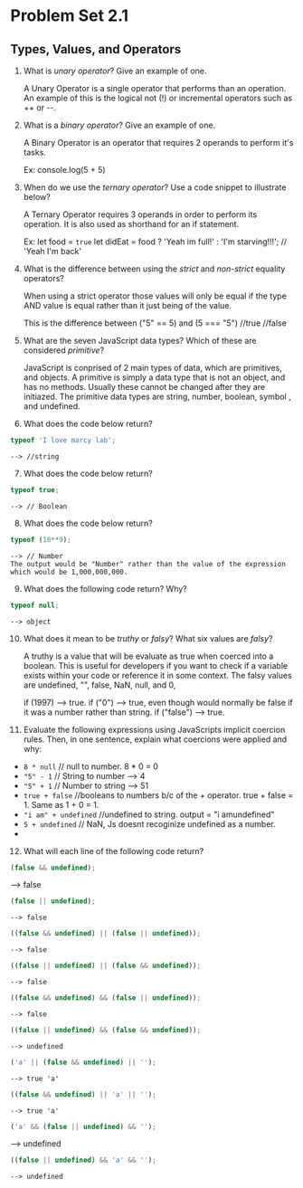 # Problem Set 2.1
## Types, Values, and Operators

1. What is _unary operator_? Give an example of one.

    A Unary Operator is a single operator that performs than an operation. An example of this is the logical not (!) or incremental 
    operators such as ++ or --.
    
2. What is a _binary operator_? Give an example of one.

    A Binary Operator is an operator that requires 2 operands to perform it's tasks.
    
    Ex: console.log(5 + 5)

3. When do we use the _ternary operator_? Use a code snippet to illustrate below?
 
    A Ternary Operator requires 3 operands in order to perform its operation. It is also
    used as shorthand for an if statement.

    Ex: 
    let food = `true`
    let didEat = food ? 'Yeah im full!' : 'I'm starving!!!'; 
    // 'Yeah I'm back'

4. What is the difference between using the _strict_ and _non-strict_ equality operators?
    
    When using a strict operator those values will only be equal if the type AND value is equal rather
    than it just being of the value.

    This is the difference between ("5" == 5) and (5 === "5")
                                    //true         //false

5. What are the seven JavaScript data types? Which of these are considered _primitive_?

    JavaScript is conprised of 2 main types of data, which are primitives, and objects. 
    A primitive is simply a data type that is not an object, and has no methods. Usually these cannot be changed after they are initiazed.
    The primitive data types are string, number, boolean, symbol , and undefined.

6. What does the code below return?
  ```javascript
  typeof 'I love marcy lab';
  ```
    --> //string

7. What does the code below return?
  ```javascript
  typeof true;
  ```
    --> // Boolean

8. What does the code below return?
  ```javascript
  typeof (10**9);
  ```
    --> // Number
    The output would be "Number" rather than the value of the expression which would be 1,000,000,000.

9. What does the following code return? Why?
  ```javascript
  typeof null;
  ```
    --> object

10. What does it mean to be _truthy_ or _falsy_? What six values are _falsy_?

    A truthy is a value that will be evaluate as true when coerced into a boolean.
    This is useful for developers if you want to check if a variable exists within your code or reference it in some context.
    The falsy values are undefined, "", false, NaN, null, and 0,
    
    if (1997) --> true.
    if ("0") --> true, even though would normally be false if it was a number rather than string.
    if ("false") --> true.

11. Evaluate the following expressions using JavaScripts implicit coercion rules. Then, in one sentence, explain what coercions were applied and why:
  * `8 * null` // null to number. 8 * 0 = 0
  * `"5" - 1` // String to number --> 4
  * `"5" + 1` // Number to string --> 51
  * `true + false` //booleans to numbers b/c of the + operator. true + false = 1. Same as 1 + 0 = 1. 
  * `"i am" + undefined` //undefined to string. output = "i amundefined"
  * `5 + undefined` // NaN, Js doesnt recoginize undefined as a number.
  * 

12. What will each line of the following code return?
   ```javascript
   (false && undefined);
   ```
   --> false



   ```javascript
   (false || undefined);
   ```
    --> false



   ```javascript
   ((false && undefined) || (false || undefined));
   ```
    --> false
    
    
    
   ```javascript
   ((false || undefined) || (false && undefined));
   ```
    --> false
    
    
    
   ```javascript
   ((false && undefined) && (false || undefined));
   ```
    --> false
    
    
    
   ```javascript
   ((false || undefined) && (false && undefined));
   ```
    --> undefined
    
    
    
   ```javascript
   ('a' || (false && undefined) || '');
   ```
    --> true 'a'



   ```javascript
   ((false && undefined) || 'a' || '');
   ```
    --> true 'a'
    
    
    
   ```javascript
   ('a' && (false || undefined) && '');
   ```
   --> undefined
   
   
   
   ```javascript
   ((false || undefined) && 'a' && '');
   ```
    --> undefined